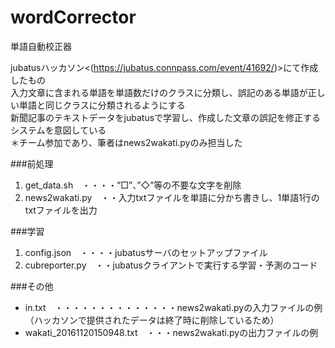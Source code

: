 # wordCorrector  
単語自動校正器  

jubatusハッカソン<(https://jubatus.connpass.com/event/41692/)>にて作成したもの  
入力文章に含まれる単語を単語数だけのクラスに分類し、誤記のある単語が正しい単語と同じクラスに分類されるようにする  
新聞記事のテキストデータをjubatusで学習し、作成した文章の誤記を修正するシステムを意図している  
＊チーム参加であり、筆者はnews2wakati.pyのみ担当した

###前処理  
1. get_data.sh　・・・・”□”、”◇”等の不要な文字を削除  
2. news2wakati.py　・・入力txtファイルを単語に分かち書きし、1単語1行のtxtファイルを出力  

###学習  
1. config.json　・・・・jubatusサーバのセットアップファイル  
2. cubreporter.py　・・jubatusクライアントで実行する学習・予測のコード  

###その他  
* in.txt　・・・・・・・・・・・・・・news2wakati.pyの入力ファイルの例（ハッカソンで提供されたデータは終了時に削除しているため）  
* wakati_20161120150948.txt　・・・news2wakati.pyの出力ファイルの例  
